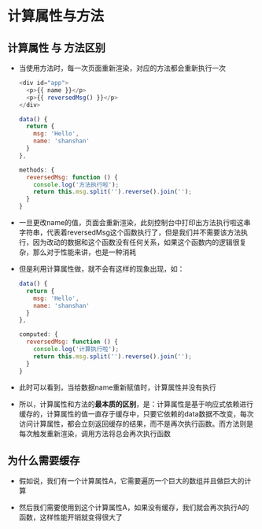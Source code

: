 # 计算属性与方法

## 计算属性 与 方法区别

+ 当使用方法时，每一次页面重新渲染，对应的方法都会重新执行一次

  ```js
  <div id="app">
    <p>{{ name }}</p>
    <p>{{ reversedMsg() }}</p>
  </div>
  ```

  ```js
  data() {
    return {
      msg: 'Hello',
      name: 'shanshan'
    }
  },

  methods: {
    reversedMsg: function () {
      console.log('方法执行啦');
      return this.msg.split('').reverse().join('');
    }
  }
  ```

+ 一旦更改name的值，页面会重新渲染，此刻控制台中打印出方法执行啦这串字符串，代表着reversedMsg这个函数执行了，但是我们并不需要该方法执行，因为改动的数据和这个函数没有任何关系，如果这个函数内的逻辑很复杂，那么对于性能来讲，也是一种消耗

+ 但是利用计算属性做，就不会有这样的现象出现，如：

  ```js
  data() {
    return {
      msg: 'Hello',
      name: 'shanshan'
    }
  },

  computed: {
    reversedMsg: function () {
      console.log('计算执行啦');
      return this.msg.split('').reverse().join('');
    }
  }
  ```

+ 此时可以看到，当给数据name重新赋值时，计算属性并没有执行

+ 所以，计算属性和方法的**最本质的区别**，是：计算属性是基于响应式依赖进行缓存的，计算属性的值一直存于缓存中，只要它依赖的data数据不改变，每次访问计算属性，都会立刻返回缓存的结果，而不是再次执行函数。而方法则是每次触发重新渲染，调用方法将总会再次执行函数

## 为什么需要缓存

+ 假如说，我们有一个计算属性A，它需要遍历一个巨大的数组并且做巨大的计算

+ 然后我们需要使用到这个计算属性A，如果没有缓存，我们就会再次执行A的函数，这样性能开销就变得很大了
